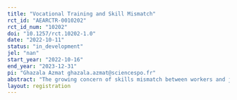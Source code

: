 ```yaml
---
title: "Vocational Training and Skill Mismatch"
rct_id: "AEARCTR-0010202"
rct_id_num: "10202"
doi: "10.1257/rct.10202-1.0"
date: "2022-10-11"
status: "in_development"
jel: "nan"
start_year: "2022-10-16"
end_year: "2023-12-31"
pi: "Ghazala Azmat ghazala.azmat@sciencespo.fr"
abstract: "The growing concern of skills mismatch between workers and jobs in many developed countries has increased the amount of investment into vocational training programs for adults. In this project, we will implement a correspondence study in France to evaluate the impact of undertaking vocational training on job seekers’ success on the labor market, and how it compares with holding more classic educational qualifications. In some occupations, there is more tightness than others, and our study aims to understand firms’ responses to this and how it interacts with different types of training. We plan to send out several fictitious CVs to vacancy job postings, in which we will randomly vary the level of experience and the amount of training, either with more classic education degrees or with vocational-training program for adults, while keeping other characteristics similar. "
layout: registration
---
```


